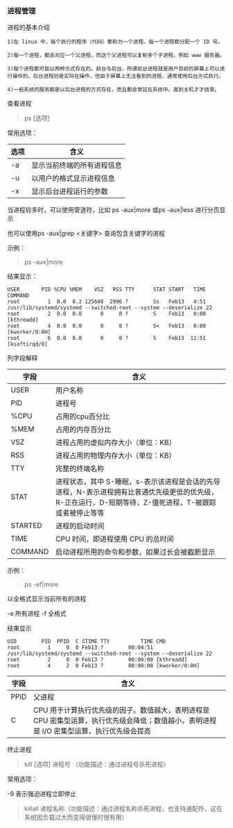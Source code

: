 ### 进程管理

进程的基本介绍
```
1)在 linux 中，每个执行的程序（代码）都称为一个进程。每一个进程都分配一个 ID 号。

2)每一个进程，都会对应一个父进程，而这个父进程可以复制多个子进程。例如 www 服务器。

3)每个进程都可能以两种方式存在的。前台与后台，所谓前台进程就是用户目前的屏幕上可以进行操作的。后台进程则是实际在操作，但由于屏幕上无法看到的进程，通常使用后台方式执行。

4)一般系统的服务都是以后台进程的方式存在，而且都会常驻在系统中。直到关机才才结束。
```


查看进程 
> ps [选项]

常用选项：

选项|含义
---|---
-a|显示当前终端的所有进程信息
-u|以用户的格式显示进程信息
-x|显示后台进程运行的参数

当进程较多时，可以使用管道符，比如 ps -aux|more 或ps -aux|less 进行分页显示

也可以使用ps -aux|grep <关键字> 查询包含关键字的进程

示例：

> ps -aux|more

结果显示：
```
USER       PID %CPU %MEM    VSZ   RSS TTY      STAT START   TIME COMMAND
root         1  0.0  0.2 125608  2996 ?        Ss   Feb13   4:51 /usr/lib/systemd/systemd --switched-root --system --deserialize 22
root         2  0.0  0.0      0     0 ?        S    Feb13   0:00 [kthreadd]
root         4  0.0  0.0      0     0 ?        S<   Feb13   0:00 [kworker/0:0H]
root         6  0.0  0.0      0     0 ?        S    Feb13  11:51 [ksoftirqd/0]

```

列字段解释

字段|含义
---|---
USER|用户名称
PID|进程号
%CPU|占用的cpu百分比
%MEM|占用的内存百分比
VSZ|进程占用的虚拟内存大小（单位：KB）
RSS|进程占用的物理内存大小（单位：KB）
TTY|完整的终端名称
STAT|进程状态，其中 S-睡眠，s-表示该进程是会话的先导进程，N-表示进程拥有比普通优先级更低的优先级，R-正在运行，D-短期等待，Z-僵死进程，T-被跟踪或者被停止等等
STARTED|进程的启动时间
TIME|CPU 时间，即进程使用 CPU 的总时间
COMMAND|启动进程所用的命令和参数，如果过长会被截断显示

示例：

> ps -ef|more

以全格式显示当前所有的进程
 
 -e 所有进程  -f 全格式



结果显示
```
UID        PID  PPID  C STIME TTY          TIME CMD
root         1     0  0 Feb13 ?        00:04:51 /usr/lib/systemd/systemd --switched-root --system --deserialize 22
root         2     0  0 Feb13 ?        00:00:00 [kthreadd]
root         4     2  0 Feb13 ?        00:00:00 [kworker/0:0H]

```

字段|含义
---|---
PPID|父进程
C|CPU 用于计算执行优先级的因子。数值越大，表明进程是 CPU 密集型运算，执行优先级会降低；数值越小，表明进程是 I/O 密集型运算，执行优先级会提高


终止进程
> kill [选项] 进程号 （功能描述：通过进程号杀死进程）

常用选项：

-9 表示强迫进程立即停止

> killall 进程名称（功能描述：通过进程名称杀死进程，也支持通配符，这在系统因负载过大而变得很慢时很有用）



